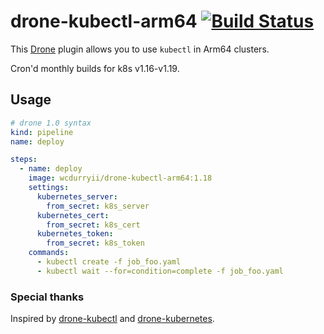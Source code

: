 # drone-kubectl-arm64 [![Build Status](https://drone.robotican.org/api/badges/wcurry/drone-kubectl-arm64/status.svg)](https://drone.robotican.org/wcurry/drone-kubectl-arm64)

This [Drone](https://drone.io/) plugin allows you to use `kubectl` in Arm64 clusters.

Cron'd monthly builds for k8s v1.16-v1.19.

## Usage

```yaml
# drone 1.0 syntax
kind: pipeline
name: deploy

steps:
  - name: deploy
    image: wcdurryii/drone-kubectl-arm64:1.18
    settings:
      kubernetes_server:
        from_secret: k8s_server
      kubernetes_cert:
        from_secret: k8s_cert
      kubernetes_token:
        from_secret: k8s_token
    commands:
      - kubectl create -f job_foo.yaml
      - kubectl wait --for=condition=complete -f job_foo.yaml

```

### Special thanks

Inspired by [drone-kubectl](https://github.com/sinlead/drone-kubectl) and [drone-kubernetes](https://github.com/honestbee/drone-kubernetes).
